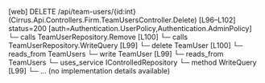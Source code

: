 [web] DELETE /api/team-users/{id:int}  (Cirrus.Api.Controllers.Firm.TeamUsersController.Delete)  [L96–L102] status=200 [auth=Authentication.UserPolicy,Authentication.AdminPolicy]
  └─ calls TeamUserRepository.Remove [L100]
  └─ calls TeamUserRepository.WriteQuery [L99]
  └─ delete TeamUser [L100]
    └─ reads_from TeamUsers
  └─ write TeamUser [L99]
    └─ reads_from TeamUsers
  └─ uses_service IControlledRepository<TeamUser>
    └─ method WriteQuery [L99]
      └─ ... (no implementation details available)

